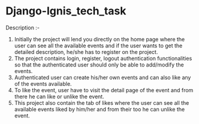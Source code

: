 # Django-Ignis_tech_task

Description :-

1. Initially the project will lend you directly on the home page where the user can see all the available events and if the user wants to get the detailed description, he/she has to register on the project.
2. The project contains login, register, logout authentication functionalities so that the authenticated user should only be able to add/modify the events.
3. Authenticated user can create his/her own events and can also like any of the events available.
4. To like the event, user have to visit the detail page of the event and from there he can like or unlike the event.
5. This project also contain the tab of likes where the user can see all the available events liked by him/her and from their too he can unlike the event.